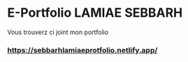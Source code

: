 # E-Portfolio LAMIAE SEBBARH

Vous trouverz ci joint mon portfolio <h3>https://sebbarhlamiaeprotfolio.netlify.app/</h3>
